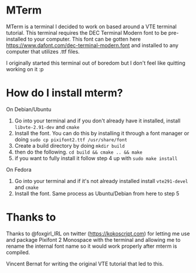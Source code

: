 # MTerm
MTerm is a terminal I decided to work on based around a VTE terminal tutorial. This terminal requires the DEC Terminal Modern font to be pre-installed to your computer. This font can be gotten here https://www.dafont.com/dec-terminal-modern.font and installed to any computer that utilizes .ttf files.

I originally started this terminal out of boredom but I don't feel like quitting working on it :p

# How do I install mterm?

On Debian/Ubuntu
1. Go into your terminal and if you don't already have it installed, install `libvte-2.91-dev` and `cmake`
2. Install the font. You can do this by installing it through a font manager or doing `sudo cp pixifont2.ttf /usr/share/font`
3. Create a build directory by doing `mkdir build`
4. then do the following. `cd build && cmake .. && make`
5. if you want to fully install it follow step 4 up with `sudo make install`

On Fedora
1. Go into your terminal and if it's not already installed install `vte291-devel` and `cmake`
2. Install the font. Same process as Ubuntu/Debian from here to step 5

# Thanks to
Thanks to @foxgirl_IRL on twitter (https://kokoscript.com) for letting me use and package Pixifont 2 Monospace with the terminal and allowing me to rename the internal font name so it would work properly after mterm is compiled. 

Vincent Bernat for writing the original VTE tutorial that led to this.
